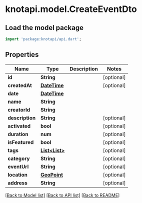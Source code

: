 # knotapi.model.CreateEventDto

## Load the model package
```dart
import 'package:knotapi/api.dart';
```

## Properties
Name | Type | Description | Notes
------------ | ------------- | ------------- | -------------
**id** | **String** |  | [optional] 
**createdAt** | [**DateTime**](DateTime.md) |  | [optional] 
**date** | [**DateTime**](DateTime.md) |  | 
**name** | **String** |  | 
**creatorId** | **String** |  | 
**description** | **String** |  | [optional] 
**activated** | **bool** |  | [optional] 
**duration** | **num** |  | [optional] 
**isFeatured** | **bool** |  | [optional] 
**tags** | [**List&lt;List&gt;**](List.md) |  | [optional] 
**category** | **String** |  | [optional] 
**eventUrl** | **String** |  | [optional] 
**location** | [**GeoPoint**](GeoPoint.md) |  | [optional] 
**address** | **String** |  | [optional] 

[[Back to Model list]](../README.md#documentation-for-models) [[Back to API list]](../README.md#documentation-for-api-endpoints) [[Back to README]](../README.md)



